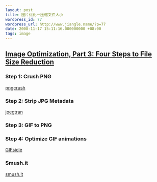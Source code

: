 ```yaml
---
layout: post
title: 图片优化－压缩文件大小
wordpress_id: 77
wordpress_url: http://www.jiangle.name/?p=77
date: 2008-11-17 15:11:16.000000000 +08:00
tags: image
---
```

<h2 id="post-274"><a title="Permanent Link to Image Optimization, Part 3: Four Steps to File Size Reduction" rel="bookmark" href="http://yuiblog.com/blog/2008/11/14/imageopt-3/">Image Optimization, Part 3: Four Steps to File Size Reduction</a></h2>
<h3>Step 1: Crush PNG</h3>
<a href="http://pmt.sourceforge.net/pngcrush/">pngcrush</a>
<h3>Step 2: Strip JPG Metadata</h3>
<a href="http://jpegclub.org/">jpegtran</a>
<h3>Step 3: GIF to PNG</h3>
<h3>Step 4: Optimize GIF animations</h3>
<a href="http://www.lcdf.org/gifsicle/">GIFsicle</a>
<h3>Smush.it</h3>
<a href="http://smush.it/">smush.it</a>
